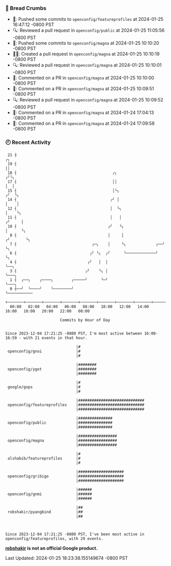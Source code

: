 ### 🍞 Bread Crumbs

 * 🚢: Pushed some commits to `openconfig/featureprofiles` at 2024-01-25 16:47:12 -0800 PST
 * 🔍: Reviewed a pull request in  `openconfig/public` at 2024-01-25 11:05:56 -0800 PST
 * 🚢: Pushed some commits to `openconfig/magna` at 2024-01-25 10:10:20 -0800 PST
 * ✍🏼: Created a pull request in `openconfig/magna` at 2024-01-25 10:10:19 -0800 PST
 * 🔍: Reviewed a pull request in  `openconfig/magna` at 2024-01-25 10:10:01 -0800 PST
 * 💬: Commented on a PR in  `openconfig/magna` at 2024-01-25 10:10:00 -0800 PST
 * 💬: Commented on a PR in  `openconfig/magna` at 2024-01-25 10:09:51 -0800 PST
 * 🔍: Reviewed a pull request in  `openconfig/magna` at 2024-01-25 10:09:52 -0800 PST
 * 💬: Commented on a PR in  `openconfig/magna` at 2024-01-24 17:04:13 -0800 PST
 * 💬: Commented on a PR in  `openconfig/magna` at 2024-01-24 17:09:58 -0800 PST

### 🕘 Recent Activity
```
 21 ┼                                                                    ╭╮
 19 ┤                                                                    ││
 18 ┤                                          ╭╮                       ╭╯╰╮
 17 ┤                                          ││                       │  │
 15 ┤                                          │╰╮                     ╭╯  ╰╮
 14 ┤                                         ╭╯ │                     │    │
 12 ┤                                         │  ╰╮                    │    ╰╮
 11 ┤                                         │   │                   ╭╯     │
 10 ┤                                        ╭╯   ╰╮                  │      ╰╮
  8 ┤                                        │     │                 ╭╯       ╰╮
  7 ┤                                 ╭─╮    │     ╰╮             ╭──╯         ╰╮
  6 ┤                                ╭╯ ╰╮  ╭╯      ╰─────────────╯             ╰╮
  4 ┤                               ╭╯   │  │                                    ╰──╮
  3 ┤                              ╭╯    ╰╮ │                                       ╰───╮
  1 ┤  ╭──╮    ╭────╮        ╭─────╯      ╰─╯                                           ╰───╮
  0 ┼──╯  ╰────╯    ╰────────╯                                                              ╰───────────
    +───────+───────+───────+───────+───────+───────+───────+───────+───────+───────+───────+───────+────
  00:00   02:00   04:00   06:00   08:00   10:00   12:00   14:00   16:00   18:00   20:00   22:00   00:00   

						Commits by Hour of Day


Since 2023-12-04 17:21:25 -0800 PST, I'm most active between 16:00-16:59 - with 21 events in that hour.

```



```
                               |#
 openconfig/gnoi               |#
                               |#

                               |########
 openconfig/ygot               |########
                               |########

                               |#
 google/gops                   |#
                               |#

                               |#############################
 openconfig/featureprofiles    |#############################
                               |#############################

                               |###############
 openconfig/public             |###############
                               |###############

                               |#################
 openconfig/magna              |#################
                               |#################

                               |#
 alshabib/featureprofiles      |#
                               |#

                               |####################
 openconfig/gribigo            |####################
                               |####################

                               |######
 openconfig/gnmi               |######
                               |######

                               |##
 robshakir/pyangbind           |##
                               |##



Since 2023-12-04 17:21:25 -0800 PST, I've been most active in openconfig/featureprofiles, with 29 events.

```
**[robshakir](mailto:robjs@google.com) is not an official Google product.**  


Last Updated: 2024-01-25 18:23:38.155149674 -0800 PST
